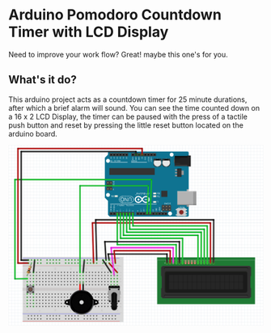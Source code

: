 # Arduino Pomodoro Countdown Timer with LCD Display
Need to improve your work flow? Great! maybe this one's for you.

## What's it do?
This arduino project acts as a countdown timer for 25 minute durations, after which a brief alarm will sound. You can see the time counted down on a 16 x 2 LCD Display, the timer can be paused with the press of a tactile push button and reset by pressing the little reset button located on the arduino board.

<div style="text-align:center"><img src ="ArduinoPomodoroTimerCircuit.png" /></div>

